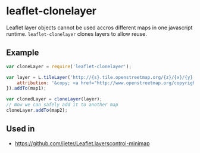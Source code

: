# leaflet-clonelayer

Leaflet layer objects cannot be used accros different maps in one javascript runtime.
`leaflet-clonelayer` clones layers to allow reuse.

## Example

```JavaScript
var cloneLayer = require('leaflet-clonelayer');

var layer = L.tileLayer('http://{s}.tile.openstreetmap.org/{z}/{x}/{y}.png', {
	attribution: '&copy; <a href="http://www.openstreetmap.org/copyright">OpenStreetMap</a>'
}).addTo(map1);

var clonedLayer = cloneLayer(layer);
// Now we can safely add it to another map
cloneLayer.addTo(map2);
```

## Used in
 - https://github.com/jieter/Leaflet.layerscontrol-minimap
